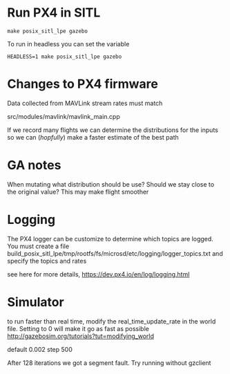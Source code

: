 # Run PX4 in SITL
```
make posix_sitl_lpe gazebo
```

To run in headless you can set the variable
```
HEADLESS=1 make posix_sitl_lpe gazebo
```

# Changes to PX4 firmware

Data collected from MAVLink stream rates must match 

src/modules/mavlink/mavlink_main.cpp


If we record many flights we can determine the distributions for the inputs 
so we can (*hopfully*) make a faster estimate of the best path


# GA notes

When mutating what distribution should be use? Should we stay close to the
original value? This may make flight smoother

# Logging
The PX4 logger can be customize to determine which topics are logged.
You must create a file
build_posix_sitl_lpe/tmp/rootfs/fs/microsd/etc/logging/logger_topics.txt and
specify the topics and rates 

see here for more details, https://dev.px4.io/en/log/logging.html


# Simulator

to run faster than real time, modify the real_time_update_rate in the world
file. Setting to 0 will make it go as fast as possible
http://gazebosim.org/tutorials?tut=modifying_world

default 0.002 step 500


After 128 iterations we got a segment fault. Try running without gzclient
